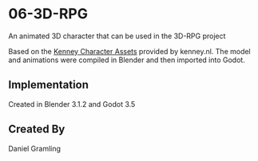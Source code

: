 # 06-3D-RPG

An animated 3D character that can be used in the 3D-RPG project

Based on the [Kenney Character Assets](https://kenney.itch.io/kenney-character-assets) provided by kenney.nl. The model and animations were compiled in Blender and then imported into Godot.

## Implementation

Created in Blender 3.1.2 and Godot 3.5

## Created By

Daniel Gramling
